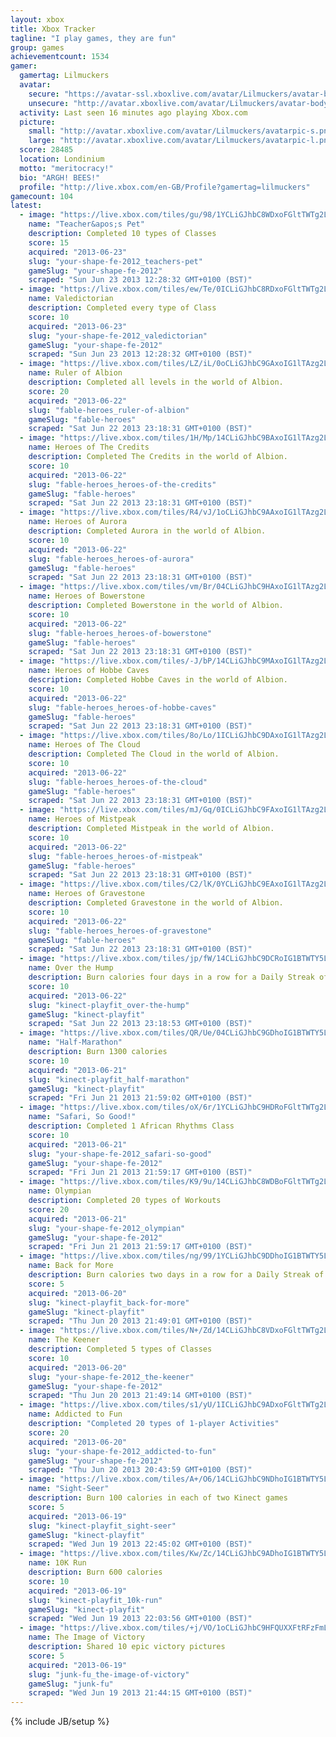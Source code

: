 ```yaml
---
layout: xbox
title: Xbox Tracker
tagline: "I play games, they are fun"
group: games
achievementcount: 1534
gamer: 
  gamertag: Lilmuckers
  avatar: 
    secure: "https://avatar-ssl.xboxlive.com/avatar/Lilmuckers/avatar-body.png"
    unsecure: "http://avatar.xboxlive.com/avatar/Lilmuckers/avatar-body.png"
  activity: Last seen 16 minutes ago playing Xbox.com
  picture: 
    small: "http://avatar.xboxlive.com/avatar/Lilmuckers/avatarpic-s.png"
    large: "http://avatar.xboxlive.com/avatar/Lilmuckers/avatarpic-l.png"
  score: 28485
  location: Londinium
  motto: "meritocracy!"
  bio: "ARGH! BEES!"
  profile: "http://live.xbox.com/en-GB/Profile?gamertag=lilmuckers"
gamecount: 104
latest: 
  - image: "https://live.xbox.com/tiles/gu/98/1YCLiGJhbC8WDxoFGltTWTg2L2FjaC8wLzViAAAAAOfn5-pT754=.jpg"
    name: "Teacher&apos;s Pet"
    description: Completed 10 types of Classes
    score: 15
    acquired: "2013-06-23"
    slug: "your-shape-fe-2012_teachers-pet"
    gameSlug: "your-shape-fe-2012"
    scraped: "Sun Jun 23 2013 12:28:32 GMT+0100 (BST)"
  - image: "https://live.xbox.com/tiles/ew/Te/0ICLiGJhbC8RDxoFGltTWTg2L2FjaC8wLzVlAAAAAOfn5--xBGc=.jpg"
    name: Valedictorian
    description: Completed every type of Class
    score: 10
    acquired: "2013-06-23"
    slug: "your-shape-fe-2012_valedictorian"
    gameSlug: "your-shape-fe-2012"
    scraped: "Sun Jun 23 2013 12:28:32 GMT+0100 (BST)"
  - image: "https://live.xbox.com/tiles/LZ/iL/0oCLiGJhbC9GAxoIG1lTAzg2L2FjaC8wLzkyAAAAAOfn5-2kmDE=.jpg"
    name: Ruler of Albion
    description: Completed all levels in the world of Albion.
    score: 20
    acquired: "2013-06-22"
    slug: "fable-heroes_ruler-of-albion"
    gameSlug: "fable-heroes"
    scraped: "Sat Jun 22 2013 23:18:31 GMT+0100 (BST)"
  - image: "https://live.xbox.com/tiles/1H/Mp/14CLiGJhbC9BAxoIG1lTAzg2L2FjaC8wLzk1AAAAAOfn5-gGc8g=.jpg"
    name: Heroes of The Credits
    description: Completed The Credits in the world of Albion.
    score: 10
    acquired: "2013-06-22"
    slug: "fable-heroes_heroes-of-the-credits"
    gameSlug: "fable-heroes"
    scraped: "Sat Jun 22 2013 23:18:31 GMT+0100 (BST)"
  - image: "https://live.xbox.com/tiles/R4/vJ/1oCLiGJhbC9AAxoIG1lTAzg2L2FjaC8wLzk0AAAAAOfn5-nmi1s=.jpg"
    name: Heroes of Aurora
    description: Completed Aurora in the world of Albion.
    score: 10
    acquired: "2013-06-22"
    slug: "fable-heroes_heroes-of-aurora"
    gameSlug: "fable-heroes"
    scraped: "Sat Jun 22 2013 23:18:31 GMT+0100 (BST)"
  - image: "https://live.xbox.com/tiles/vm/Br/04CLiGJhbC9HAxoIG1lTAzg2L2FjaC8wLzkzAAAAAOfn5-xEYKI=.jpg"
    name: Heroes of Bowerstone
    description: Completed Bowerstone in the world of Albion.
    score: 10
    acquired: "2013-06-22"
    slug: "fable-heroes_heroes-of-bowerstone"
    gameSlug: "fable-heroes"
    scraped: "Sat Jun 22 2013 23:18:31 GMT+0100 (BST)"
  - image: "https://live.xbox.com/tiles/-J/bP/14CLiGJhbC9MAxoIG1lTAzg2L2FjaC8wLzk4AAAAAOfn5-jgluA=.jpg"
    name: Heroes of Hobbe Caves
    description: Completed Hobbe Caves in the world of Albion.
    score: 10
    acquired: "2013-06-22"
    slug: "fable-heroes_heroes-of-hobbe-caves"
    gameSlug: "fable-heroes"
    scraped: "Sat Jun 22 2013 23:18:31 GMT+0100 (BST)"
  - image: "https://live.xbox.com/tiles/8o/Lo/1ICLiGJhbC9DAxoIG1lTAzg2L2FjaC8wLzk3AAAAAOfn5-vHgu4=.jpg"
    name: Heroes of The Cloud
    description: Completed The Cloud in the world of Albion.
    score: 10
    acquired: "2013-06-22"
    slug: "fable-heroes_heroes-of-the-cloud"
    gameSlug: "fable-heroes"
    scraped: "Sat Jun 22 2013 23:18:31 GMT+0100 (BST)"
  - image: "https://live.xbox.com/tiles/mJ/Gq/0ICLiGJhbC9FAxoIG1lTAzg2L2FjaC8wLzkxAAAAAOfn5-+FkYQ=.jpg"
    name: Heroes of Mistpeak
    description: Completed Mistpeak in the world of Albion.
    score: 10
    acquired: "2013-06-22"
    slug: "fable-heroes_heroes-of-mistpeak"
    gameSlug: "fable-heroes"
    scraped: "Sat Jun 22 2013 23:18:31 GMT+0100 (BST)"
  - image: "https://live.xbox.com/tiles/C2/lK/0YCLiGJhbC9EAxoIG1lTAzg2L2FjaC8wLzkwAAAAAOfn5-5laRc=.jpg"
    name: Heroes of Gravestone
    description: Completed Gravestone in the world of Albion.
    score: 10
    acquired: "2013-06-22"
    slug: "fable-heroes_heroes-of-gravestone"
    gameSlug: "fable-heroes"
    scraped: "Sat Jun 22 2013 23:18:31 GMT+0100 (BST)"
  - image: "https://live.xbox.com/tiles/jp/fW/14CLiGJhbC9DCRoIG1BTWTY5L2FjaC8wLzM3AAAAAOfn5-j5l5I=.jpg"
    name: Over the Hump
    description: Burn calories four days in a row for a Daily Streak of four
    score: 10
    acquired: "2013-06-22"
    slug: "kinect-playfit_over-the-hump"
    gameSlug: "kinect-playfit"
    scraped: "Sat Jun 22 2013 23:18:53 GMT+0100 (BST)"
  - image: "https://live.xbox.com/tiles/QR/Ue/04CLiGJhbC9GDhoIG1BTWTY5L2FjaC8wLzQyAAAAAOfn5-wxFV0=.jpg"
    name: "Half-Marathon"
    description: Burn 1300 calories
    score: 10
    acquired: "2013-06-21"
    slug: "kinect-playfit_half-marathon"
    gameSlug: "kinect-playfit"
    scraped: "Fri Jun 21 2013 21:59:02 GMT+0100 (BST)"
  - image: "https://live.xbox.com/tiles/oX/6r/1YCLiGJhbC9HDRoFGltTWTg2L2FjaC8wLzczAAAAAOfn5-qEfr0=.jpg"
    name: "Safari, So Good!"
    description: Completed 1 African Rhythms Class
    score: 10
    acquired: "2013-06-21"
    slug: "your-shape-fe-2012_safari-so-good"
    gameSlug: "your-shape-fe-2012"
    scraped: "Fri Jun 21 2013 21:59:17 GMT+0100 (BST)"
  - image: "https://live.xbox.com/tiles/K9/9u/14CLiGJhbC8WDBoFGltTWTg2L2FjaC8wLzZiAAAAAOfn5-hB3zc=.jpg"
    name: Olympian
    description: Completed 20 types of Workouts
    score: 20
    acquired: "2013-06-21"
    slug: "your-shape-fe-2012_olympian"
    gameSlug: "your-shape-fe-2012"
    scraped: "Fri Jun 21 2013 21:59:17 GMT+0100 (BST)"
  - image: "https://live.xbox.com/tiles/ng/99/1YCLiGJhbC9DDhoIG1BTWTY5L2FjaC8wLzQ3AAAAAOfn5-pSD4I=.jpg"
    name: Back for More
    description: Burn calories two days in a row for a Daily Streak of two
    score: 5
    acquired: "2013-06-20"
    slug: "kinect-playfit_back-for-more"
    gameSlug: "kinect-playfit"
    scraped: "Thu Jun 20 2013 21:49:01 GMT+0100 (BST)"
  - image: "https://live.xbox.com/tiles/N+/Zd/14CLiGJhbC8VDxoFGltTWTg2L2FjaC8wLzVhAAAAAOfn5-hy5is=.jpg"
    name: The Keener
    description: Completed 5 types of Classes
    score: 10
    acquired: "2013-06-20"
    slug: "your-shape-fe-2012_the-keener"
    gameSlug: "your-shape-fe-2012"
    scraped: "Thu Jun 20 2013 21:49:14 GMT+0100 (BST)"
  - image: "https://live.xbox.com/tiles/s1/yU/1ICLiGJhbC9ADxoFGltTWTg2L2FjaC8wLzU0AAAAAOfn5-u7XK8=.jpg"
    name: Addicted to Fun
    description: "Completed 20 types of 1-player Activities"
    score: 20
    acquired: "2013-06-20"
    slug: "your-shape-fe-2012_addicted-to-fun"
    gameSlug: "your-shape-fe-2012"
    scraped: "Thu Jun 20 2013 20:43:59 GMT+0100 (BST)"
  - image: "https://live.xbox.com/tiles/A+/O6/14CLiGJhbC9NDhoIG1BTWTY5L2FjaC8wLzQ5AAAAAOfn5-iV4x8=.jpg"
    name: "Sight-Seer"
    description: Burn 100 calories in each of two Kinect games
    score: 5
    acquired: "2013-06-19"
    slug: "kinect-playfit_sight-seer"
    gameSlug: "kinect-playfit"
    scraped: "Wed Jun 19 2013 22:45:02 GMT+0100 (BST)"
  - image: "https://live.xbox.com/tiles/Kw/Zc/14CLiGJhbC9ADhoIG1BTWTY5L2FjaC8wLzQ0AAAAAOfn5-hzBjc=.jpg"
    name: 10K Run
    description: Burn 600 calories
    score: 10
    acquired: "2013-06-19"
    slug: "kinect-playfit_10k-run"
    gameSlug: "kinect-playfit"
    scraped: "Wed Jun 19 2013 22:03:56 GMT+0100 (BST)"
  - image: "https://live.xbox.com/tiles/+j/VO/1oCLiGJhbC9HFQUXXFtRFzFmL2FjaC8wLzMAAAAA5+fn+WE14Q==.jpg"
    name: The Image of Victory
    description: Shared 10 epic victory pictures
    score: 5
    acquired: "2013-06-19"
    slug: "junk-fu_the-image-of-victory"
    gameSlug: "junk-fu"
    scraped: "Wed Jun 19 2013 21:44:15 GMT+0100 (BST)"
---
```

{% include JB/setup %}
